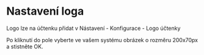 # Nastavení loga

Logo lze na účtenku přidat v Nástavení - Konfigurace - Logo účtenky

Po kliknutí do pole vyberte ve vašem systému obrázek o rozměru 200x70px a stistněte OK.

